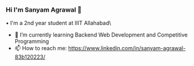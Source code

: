 ### Hi I'm Sanyam Agrawal 👋

<!--
**SanyamAgrawal07/SanyamAgrawal07** is a ✨ _special_ ✨ repository because its `README.md` (this file) appears on your GitHub profile.

Here are some ideas to get you started:

- 🔭 I’m currently working on ...
- 🌱 I’m currently learning ...
- 👯 I’m looking to collaborate on ...
- 🤔 I’m looking for help with ...
- 💬 Ask me about ...
- 📫 How to reach me: ...
- 😄 Pronouns: ...
- ⚡ Fun fact: ...
-->
•	I'm a 2nd year student at IIIT Allahabad\
- 🌱 I’m currently learning Backend Web Development and Competitive Programming
- 📫 How to reach me: https://www.linkedin.com/in/sanyam-agrawal-83b120223/
<!-- •	Learning Backend Web Development and Competitive Programming -->
<!-- 
Skills\
• HTML\
• CSS\
• Javascript\
• C++\
• C

Website - https://sanyamagrawal07.github.io/HINT-Resume-Project/ -->
